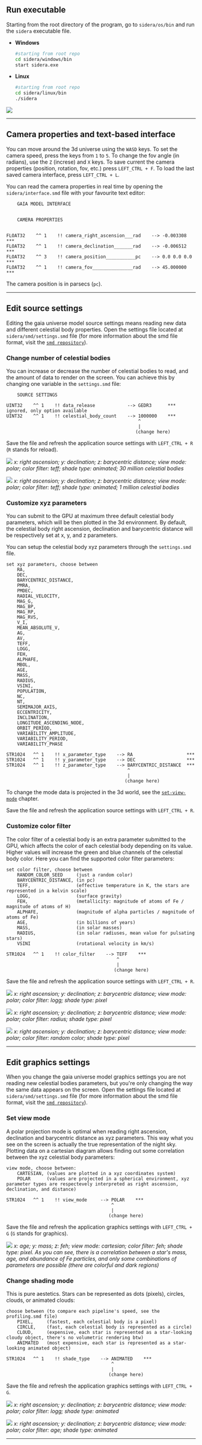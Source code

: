 ## Run executable

Starting from the root directory of the program, go to `sidera/os/bin` and run the `sidera` executable file.

<div class="tabbed">

- <b class="tab-title">Windows</b>
    ```bash
    #starting from root repo
    cd sidera/windows/bin
    start sidera.exe
    ```

- <b class="tab-title">Linux</b>
    ```bash
    #starting from root repo
    cd sidera/linux/bin
    ./sidera
    ```

</div>

![](./media/sidera-startup.png)

---

## Camera properties and text-based interface

You can move around the 3d universe using the `WASD` keys. To set the camera speed, press the keys from `1` to `5`. To change the fov angle (in radians), use the `Z` (increse) and `X` keys. To save current the camera properties (position, rotation, fov, etc.) press `LEFT_CTRL + F`. To load the last saved camera interface, press `LEFT_CTRL + L`. 

You can read the camera properties in real time by opening the `sidera/interface.smd` file with your favourite text editor:

```
	GAIA MODEL INTERFACE


	CAMERA PROPERTIES


FLOAT32    ^^ 1    !! camera_right_ascension___rad    --> -0.003308     ***
FLOAT32    ^^ 1    !! camera_declination_______rad    --> -0.006512     ***
FLOAT32    ^^ 3    !! camera_position___________pc    --> 0.0 0.0 0.0   ***
FLOAT32    ^^ 1    !! camera_fov_______________rad    --> 45.000000     ***
```

The camera position is in parsecs (`pc`).

---

## Edit source settings

Editing the gaia universe model source settings means reading new data and different celestial body properties. Open the settings file located at `sidera/smd/settings.smd` file (for more information about the smd file format, visit the [`smd repository`](https://github.com/mrsinho/smd)).

### Change number of celestial bodies

You can increase or decrease the number of celestial bodies to read, and the amount of data to render on the screen. You can achieve this by changing one variable in the `settings.smd` file:

```
    SOURCE SETTINGS

UINT32    ^^ 1    !! data_release            --> GEDR3      *** ignored, only option available
UINT32    ^^ 1    !! celestial_body_count    --> 1000000    ***
                                                 ^
                                                 |
                                                (change here)
```

Save the file and refresh the application source settings with `LEFT_CTRL + R` (`R` stands for reload).

![](./media/30million.png)
_x: right ascension; y: declination; z: barycentric distance; view mode: polar; color filter: teff; shade type: animated; 30 million celestial bodies_

![](./media/1million.png)
_x: right ascension; y: declination; z: barycentric distance; view mode: polar; color filter: teff; shade type: animated; 1 million celestial bodies_

### Customize xyz parameters

You can submit to the GPU at maximum three default celestial body parameters, which will be then plotted in the 3d environment. By default, the celestial body right ascension, declination and barycentric distance will be respectively set at x, y, and z parameters.

You can setup the celestial body xyz parameters through the `settings.smd` file. 

```
set xyz parameters, choose between
    RA,                          
    DEC,                         
    BARYCENTRIC_DISTANCE,        
    PMRA,                        
    PMDEC,                       
    RADIAL_VELOCITY,             
    MAG_G,                       
    MAG_BP,                      
    MAG_RP,                      
    MAG_RVS,                     
    V_I,                         
    MEAN_ABSOLUTE_V,             
    AG,                          
    AV,                          
    TEFF,                        
    LOGG,                        
    FEH,                         
    ALPHAFE,                     
    MBOL,                        
    AGE,                         
    MASS,                        
    RADIUS,                      
    VSINI,                       
    POPULATION,                  
    NC,                          
    NT,                          
    SEMIMAJOR_AXIS,              
    ECCENTRICITY,                
    INCLINATION,                 
    LONGITUDE_ASCENDING_NODE,    
    ORBIT_PERIOD,                
    VARIABILITY_AMPLITUDE,       
    VARIABILITY_PERIOD,          
    VARIABILITY_PHASE       

STR1024   ^^ 1    !! x_parameter_type    --> RA                    ***
STR1024   ^^ 1    !! y_parameter_type    --> DEC                   ***
STR1024   ^^ 1    !! z_parameter_type    --> BARYCENTRIC_DISTANCE  ***
                                             ^
                                             |
                                            (change here)
```

To change the mode data is projected in the 3d world, see the [`set-view-mode`](#41-set-view-mode) chapter.


Save the file and refresh the application source settings with `LEFT_CTRL + R`.

### Customize color filter

The color filter of a celestial body is an extra parameter submitted to the GPU, which affects the color of each celestial body depending on its value. Higher values will increase the green and blue channels of the celestial body color. Here you can find the supported color filter parameters:

```
set color filter, choose between 
    RANDOM_COLOR_SEED     (just a random color)
    BARYCENTRIC_DISTANCE, (in pc)
    TEFF,                 (effective temperature in K, the stars are represented in a kelvin scale)
    LOGG,                 (surface gravity)
    FEH,                  (metallicity: magnitude of atoms of Fe / magnitude of atoms of H)
    ALPHAFE,              (magnitude of alpha particles / magnitude of atoms of Fe)
    AGE,                  (in billions of years)
    MASS,                 (in solar masses)
    RADIUS,               (in solar radiuses, mean value for pulsating stars)
    VSINI                 (rotational velocity in km/s)
                                         
STR1024   ^^ 1    !! color_filter    --> TEFF    ***
                                         ^
                                         |
                                        (change here)
```

Save the file and refresh the application source settings with `LEFT_CTRL + R`.

![](./media/logg_cf_pixel.png)
_x: right ascension; y: declination; z: barycentric distance; view mode: polar; color filter: logg; shade type: pixel_

![](./media/radius_cf_pixel.png)
_x: right ascension; y: declination; z: barycentric distance; view mode: polar; color filter: radius; shade type: pixel_

![](./media/random_color_seedcf.png)
_x: right ascension; y: declination; z: barycentric distance; view mode: polar; color filter: random color; shade type: pixel_


---

## Edit graphics settings

When you change the gaia universe model graphics settings you are not reading new celestial bodies parameters, but you're only changing the way the same data appears on the screen. Open the settings file located at `sidera/smd/settings.smd` file (for more information about the smd file format, visit the [`smd repository`](https://github.com/mrsinho/smd)).

### Set view mode

A polar projection mode is optimal when reading right ascension, declination and barycentric distance as xyz parameters. This way what you see on the screen is actually the true representation of the night sky. Plotting data on a cartesian diagram allows finding out some correlation between the xyz celestial body parameters:

```
view mode, choose between:
    CARTESIAN, (values are plotted in a xyz coordinates system)
    POLAR      (values are projected in a spherical environment, xyz parameter types are respectevely interpreted as right ascension, declination, and distance)

STR1024   ^^ 1    !! view_mode     --> POLAR    ***
                                       ^
                                       |
                                      (change here)
```

Save the file and refresh the application graphics settings with `LEFT_CTRL + G` (`G` stands for graphics).

![](./media/age_mass_feh__fehcf_cartesian.png)
_x: age; y: mass; z: feh; view mode: cartesian; color filter: feh; shade type: pixel. As you can see, there is a correlation between a star's mass, age, and abundance of Fe particles, and only some combinations of parameters are possible (there are colorful and dark regions)_

### Change shading mode

This is pure aestetics. Stars can be represented as dots (pixels), circles, clouds, or animated clouds:

```
choose between (to compare each pipeline's speed, see the profiling.smd file)
    PIXEL,     (fastest, each celestial body is a pixel)
    CIRCLE,    (fast, each celestial body is represented as a circle)
    CLOUD,     (expensive, each star is represented as a star-looking cloudy object, there's no volumetric rendering btw)
    ANIMATED   (most expensive, each star is represented as a star-looking animated object)

STR1024   ^^ 1    !! shade_type    --> ANIMATED    ***
                                       ^
                                       |
                                      (change here)
```

Save the file and refresh the application graphics settings with `LEFT_CTRL + G`.

![](./media/logg_cf.png)
_x: right ascension; y: declination; z: barycentric distance; view mode: polar; color filter: logg; shade type: animated_

![](./media/age_cf.png)
_x: right ascension; y: declination; z: barycentric distance; view mode: polar; color filter: age; shade type: animated_

---